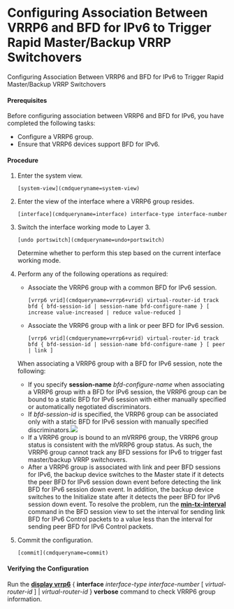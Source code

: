 Configuring Association Between VRRP6 and BFD for IPv6 to Trigger Rapid Master/Backup VRRP Switchovers
======================================================================================================

Configuring Association Between VRRP6 and BFD for IPv6 to Trigger Rapid Master/Backup VRRP Switchovers

#### Prerequisites

Before configuring association between VRRP6 and BFD for IPv6, you have completed the following tasks:

* Configure a VRRP6 group.
* Ensure that VRRP6 devices support BFD for IPv6.

#### Procedure

1. Enter the system view.
   ```
   [system-view](cmdqueryname=system-view)
   ```
2. Enter the view of the interface where a VRRP6 group resides.
   ```
   [interface](cmdqueryname=interface) interface-type interface-number
   ```
3. Switch the interface working mode to Layer 3.
   ```
   [undo portswitch](cmdqueryname=undo+portswitch)
   ```
   
   Determine whether to perform this step based on the current interface working mode.
4. Perform any of the following operations as required:
   * Associate the VRRP6 group with a common BFD for IPv6 session.
     
     ```
     [vrrp6 vrid](cmdqueryname=vrrp6+vrid) virtual-router-id track bfd { bfd-session-id | session-name bfd-configure-name } [ increase value-increased | reduce value-reduced ]
     ```
   * Associate the VRRP6 group with a link or peer BFD for IPv6 session.
     
     ```
     [vrrp6 vrid](cmdqueryname=vrrp6+vrid) virtual-router-id track bfd { bfd-session-id | session-name bfd-configure-name } [ peer | link ]
     ```
   
   When associating a VRRP6 group with a BFD for IPv6 session, note the following:
   
   * If you specify **session-name** *bfd-configure-name* when associating a VRRP6 group with a BFD for IPv6 session, the VRRP6 group can be bound to a static BFD for IPv6 session with either manually specified or automatically negotiated discriminators.
   * If *bfd-session-id* is specified, the VRRP6 group can be associated only with a static BFD for IPv6 session with manually specified discriminators.![](public_sys-resources/note_3.0-en-us.png) 
   * If a VRRP6 group is bound to an mVRRP6 group, the VRRP6 group status is consistent with the mVRRP6 group status. As such, the VRRP6 group cannot track any BFD sessions for IPv6 to trigger fast master/backup VRRP switchovers.
   * After a VRRP6 group is associated with link and peer BFD sessions for IPv6, the backup device switches to the Master state if it detects the peer BFD for IPv6 session down event before detecting the link BFD for IPv6 session down event. In addition, the backup device switches to the Initialize state after it detects the peer BFD for IPv6 session down event. To resolve the problem, run the [**min-tx-interval**](cmdqueryname=min-tx-interval) command in the BFD session view to set the interval for sending link BFD for IPv6 Control packets to a value less than the interval for sending peer BFD for IPv6 Control packets.
5. Commit the configuration.
   ```
   [commit](cmdqueryname=commit)
   ```

#### Verifying the Configuration

Run the [**display vrrp6**](cmdqueryname=display+vrrp6) { **interface** *interface-type* *interface-number* [ *virtual-router-id* ] | *virtual-router-id* } **verbose** command to check VRRP6 group information.